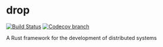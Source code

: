 # drop
[![Build Status](https://travis-ci.org/rainvg/drop.svg?branch=develop)](https://travis-ci.org/rainvg/drop)
[![Codecov branch](https://codecov.io/gh/rainvg/drop/branch/develop/graph/badge.svg)](https://codecov.io/gh/rainvg/drop/branch/develop/)

A Rust framework for the development of distributed systems
